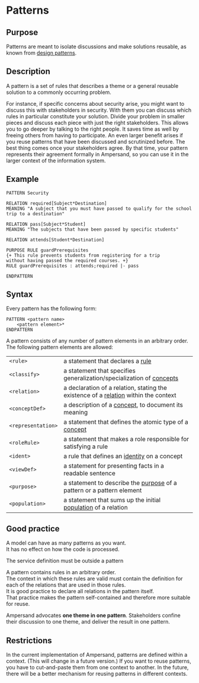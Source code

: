 # Patterns

## Purpose

Patterns are meant to isolate discussions and make solutions reusable, as known from [design patterns](http://en.wikipedia.org/wiki/Design\_pattern).

## Description

A pattern is a set of rules that describes a theme or a general reusable solution to a commonly occurring problem.

For instance, if specific concerns about security arise, you might want to discuss this with stakeholders in security. With them you can discuss which rules in particular constitute your solution. Divide your problem in smaller pieces and discuss each piece with just the right stakeholders. This allows you to go deeper by talking to the right people. It saves time as well by freeing others from having to participate. An even larger benefit arises if you reuse patterns that have been discussed and scrutinized before. The best thing comes once your stakeholders agree. By that time, your pattern represents their agreement formally in Ampersand, so you can use it in the larger context of the information system.

## Example

```
PATTERN Security 

RELATION required[Subject*Destination]
MEANING "A subject that you must have passed to qualify for the school trip to a destination"

RELATION pass[Subject*Student]
MEANING "The subjects that have been passed by specific students"

RELATION attends[Student*Destination]

PURPOSE RULE guardPrerequisites
{+ This rule prevents students from registering for a trip
without having passed the required courses. +}
RULE guardPrerequisites : attends;required |- pass

ENDPATTERN
```

## Syntax

Every pattern has the following form:

```
PATTERN <pattern name>
    <pattern element>*
ENDPATTERN
```

A pattern consists of any number of pattern elements in an arbitrary order. The following pattern elements are allowed:

|                    |                                                                                                          |
| ------------------ | -------------------------------------------------------------------------------------------------------- |
| `<rule>`           | a statement that declares a [rule](the-rule-statement)                                                |
| `<classify>`       | a statement that specifies generalization/specialization of [concepts](the-classify-statement)        |
| `<relation>`       | a declaration of a relation, stating the existence of a [relation](relations.md) within the context      |
| `<conceptDef>`     | a description of a [concept](the-concept-statement), to document its meaning                          |
| `<representation>` | a statement that defines the atomic type of a [concept](../tutorial-rap3/conceptual-model-enrollment.md) |
| `<roleRule>`       | a statement that makes a role responsible for satisfying a rule                                          |
| `<ident>`          | a rule that defines an [identity](the-ident-statement) on a concept                                   |
| `<viewDef>`        | a statement for presenting facts in a readable sentence                                                  |
| `<purpose>`        | a statement to describe the [purpose](the-purpose-statement) of a pattern or a pattern element        |
| `<population>`     | a statement that sums up the initial [population](the-population-statement) of a relation             |

## Good practice

A model can have as many patterns as you want.\
It has no effect on how the code is processed.

The service definition must be outside a pattern

A pattern contains rules in an arbitrary order.\
The context in which these rules are valid must contain the definition for each of the relations that are used in those rules.\
It is good practice to declare all relations in the pattern itself.\
That practice makes the pattern self-contained and therefore more suitable for reuse.

Ampersand advocates **one theme in one pattern**. Stakeholders confine their discussion to one theme, and deliver the result in one pattern.

## Restrictions

In the current implementation of Ampersand, patterns are defined within a context. (This will change in a future version.) If you want to reuse patterns, you have to cut-and-paste them from one context to another. In the future, there will be a better mechanism for reusing patterns in different contexts.
